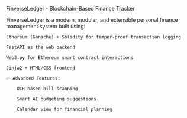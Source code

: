 FinverseLedger - Blockchain-Based Finance Tracker

FinverseLedger is a modern, modular, and extensible personal finance management system built using:

    Ethereum (Ganache) + Solidity for tamper-proof transaction logging

    FastAPI as the web backend

    Web3.py for Ethereum smart contract interactions

    Jinja2 + HTML/CSS frontend

    ✅ Advanced Features:

        OCR-based bill scanning

        Smart AI budgeting suggestions

        Calendar view for financial planning
